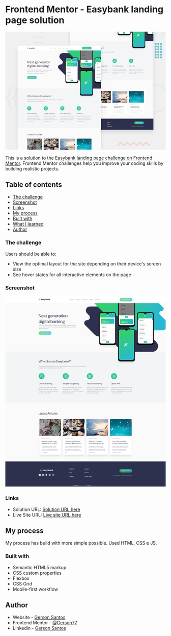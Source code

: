 # Frontend Mentor - Easybank landing page solution

![Design preview for the Easybank landing page coding challenge](./design/desktop-preview.jpg)

This is a solution to the [Easybank landing page challenge on Frontend Mentor](https://www.frontendmentor.io/challenges/easybank-landing-page-WaUhkoDN). Frontend Mentor challenges help you improve your coding skills by building realistic projects. 

## Table of contents

  - [The challenge](#the-challenge)
  - [Screenshot](#screenshot)
  - [Links](#links)
  - [My process](#my-process)
  - [Built with](#built-with)
  - [What I learned](#what-i-learned)
  - [Author](#author)

### The challenge

Users should be able to:

- View the optimal layout for the site depending on their device's screen size
- See hover states for all interactive elements on the page

### Screenshot

![Full Project](./images/full-project.png)


### Links

- Solution URL: [Solution URL here](https://github.com/Gerson77/easybank-landing)
- Live Site URL: [Live site URL here](https://easybank-landing-murex.vercel.app/)

## My process

My process has build with more simple possible. Used HTML, CSS e JS.

### Built with

- Semantic HTML5 markup
- CSS custom properties
- Flexbox
- CSS Grid
- Mobile-first workflow

## Author

- Website - [Gerson Santos](https://portifolio-puce-theta-49.vercel.app/)
- Frontend Mentor - [@Gerson77](https://www.frontendmentor.io/profile/Gerson77)
- Linkedin - [Gerson Santos](https://www.linkedin.com/in/gerson-santos-silva/)